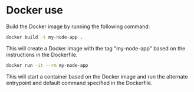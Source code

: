 # Docker use
Build the Docker image by running the following command:
```sh
docker build -t my-node-app .
```

This will create a Docker image with the tag "my-node-app" based on the instructions in the Dockerfile.

```sh
docker run -it --rm my-node-app
```

This will start a container based on the Docker image and run the alternate entrypoint and default command specified in the Dockerfile.